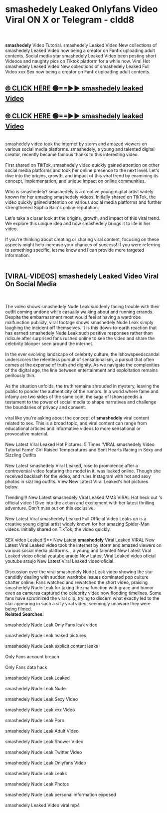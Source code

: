 <h1> smashedely Leaked Onlyfans Video Viral ON X or Telegram - cldd8 </h1>

# 
<br>
<strong>smashedely</strong> Video Tutorial. smashedely Leaked Video New collections of  smashedely Leaked Video now being a creator on Fanfix uploading adult contents. Social media star smashedely Leaked Video been posting short Videoos and naughty pics on Tiktok platform for a while now. Viral Hot smashedely Leaked Video New collections of smashedely Leaked Full Video xxx Sex now being a creator on Fanfix uploading adult contents.
<br>

## [🌐 CLICK HERE 🟢==►► smashedely leaked Video ](https://onlyclips.site?title=smashedely&ref=git)


## [🌐 CLICK HERE 🟢==►► smashedely leaked Video ](https://onlyclips.site?title=smashedely&ref=git)

<br>
smashedely video took the internet by storm and amazed viewers on various social media platforms. smashedely, a young and talented digital creator, recently became famous thanks to this interesting video.
<br><br>
First shared on TikTok, smashedely video quickly gained attention on other social media platforms and took her online presence to the next level. Let's dive into the origins, growth, and impact of this viral trend by examining its concept, implementation, and unique impact on online communities.
<br><br>
Who is smashedely? smashedely is a creative young digital artist widely known for her amazing smashedely videos. Initially shared on TikTok, the video quickly gained attention on various social media platforms and further strengthened Sophia Rain's online reputation.
<br><br>
Let's take a closer look at the origins, growth, and impact of this viral trend. We explore this unique idea and how smashedely brings it to life in her video.
<br><br>
If you're thinking about creating or sharing viral content, focusing on these aspects might help increase your chances of success! If you were referring to something specific, let me know and I can provide more targeted information.
<br><br>
<h2>[VIRAL-VIDEOS] smashedely Leaked Video Viral On Social Media</h2>
<br><br>
The video shows smashedely Nude Leak suddenly facing trouble with their outfit coming undone while casually walking about and running errands. Despite the embarrassment most would feel at having a wardrobe malfunction publicly, viral footage shows smashedely Nude Leak simply laughing the incident off themselves. It is this down-to-earth reaction that has earned smashedely Nude Leak such positive responses rather than ridicule after surprised fans rushed online to see the video and share the celebrity blooper seen around the internet.
<br><br>
In the ever evolving landscape of celebrity culture, the Ishowspeedscandal underscores the relentless pursuit of sensationalism, a pursuit that often comes at the expense of truth and dignity. As we navigate the complexities of the digital age, the line between entertainment and exploitation remains perilously thin.
<br><br>
As the situation unfolds, the truth remains shrouded in mystery, leaving the public to ponder the authenticity of the rumors. In a world where fame and infamy are two sides of the same coin, the saga of Ishowspeedis a testament to the power of social media to shape narratives and challenge the boundaries of privacy and consent.
<br><br>
viral like you're asking about the concept of <strong>smashedely</strong> viral content related to sex. This is a broad topic, and viral content can range from educational articles and informative videos to more sensational or provocative material.
<br><br>
New Latest Viral Leaked Hot Pictures: 5 Times 'VIRAL smashedely Video Tutorial Fame' Girl Raised Temperatures and Sent Hearts Racing in Sexy and Sizzling Outfits
<br><br>
New Latest smashedely Viral Leaked, rose to prominence after a controversial video featuring the model in it, was leaked online. Though she received backlash for the video, and rules Instagram with hot and sexy photos in sizzling outfits. View New Latest Viral Leaked's hot pictures below.
<br><br>
Trending!!! New Latest smashedely Viral Leaked MMS VIRAL Hot heck out 's official video ! Dive into the action and excitement with her latest thrilling adventure. Don't miss out on this exclusive.
<br><br>
New Latest Viral smashedely Leaked Full Official Video Leaks on  is a creative young digital artist widely known for her amazing Spider-Man videos. Initially shared on TikTok, the video quickly.
<br><br>
SEX video Leaked!!)** New Latest <strong>smashedely</strong> Viral Leaked VIRAL New Latest Viral Leaked video took the internet by storm and amazed viewers on various social media platforms. , a young and talented New Latest Viral Leaked video oficial youtube araujo New Latest Viral Leaked video oficial youtube araujo New Latest Viral Leaked video oficial.
<br><br>
Discussion over the viral smashedely Nude Leak video showing the star candidly dealing with sudden wardrobe issues dominated pop culture chatter online. Fans watched and rewatched the short video, praising smashedely Nude Leak for taking the malfunction with grace and humor even as cameras captured the celebrity video now flooding timelines. Some fans have scrutinized the viral clip, trying to discern what exactly led to the star appearing in such a silly viral video, seemingly unaware they were being filmed.
<br>
<strong>Related Searches:</strong>
<br><br>
smashedely Nude Leak Only Fans leak video
<br><br>
smashedely Nude Leak leaked pictures
<br><br>
smashedely Nude Leak explicit content leaks
<br><br>
Only Fans account breach
<br><br>
Only Fans data hack
<br><br>
smashedely Nude Leak Leaked
<br><br>
smashedely Nude Leak Nude
<br><br>
smashedely Nude Leak Sexy Video
<br><br>
smashedely Nude Leak xxx Video
<br><br>
smashedely Nude Leak Porn
<br><br>
smashedely Nude Leak Adult Video
<br><br>
smashedely Nude Leak Shower Video
<br><br>
smashedely Nude Leak Twitter Video
<br><br>
smashedely Nude Leak Onlyfans Video
<br><br>
smashedely Nude Leak Leaks
<br><br>
smashedely Nude Leak Photos
<br><br>
smashedely Nude Leak personal information exposed
<br><br>
smashedely Leaked Video viral mp4
